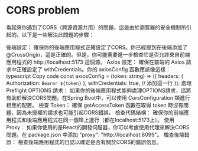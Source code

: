 # CORS problem

看起來你遇到了CORS（跨源資源共用）的問題，這是由於瀏覽器的安全機制所引起的。以下是一些解決此問題的步驟：

後端設定： 確保你的後端應用程式正確設定了CORS。你已經提到在後端添加了 @CrossOrigin，這是正確的。但是，你可能需要進一步檢查它是否允許來自前端應用程式的 http://localhost:5173 這個源。
Axios 設定： 確保在前端的 Axios 請求中正確設定了 withCredentials。你的 axiosConfig 函數應該像這樣：
typescript
Copy code
const axiosConfig = (token: string) => ({
  headers: { Authorization: `Bearer ${token}` },
  withCredentials: true, // 添加這一行
});
處理 Preflight OPTIONS 請求： 如果你的後端應用程式能夠處理OPTIONS請求，這將有助於解決CORS問題。在Spring Boot中，可以使用 CorsConfiguration 類進行相應的配置。
檢查 Token： 確保 getAccessToken 函數在取得 token 時沒有問題，因為未授權的請求也可能引起CORS錯誤。
檢查代碼結構： 確保你的前端應用程式和後端應用程式在同一個埠上運行（都在localhost:5173上）。
使用 Proxy： 如果你使用的是React的開發伺服器，你可以考慮使用代理來解決CORS問題。在 package.json 中添加 "proxy": "http://localhost:8099"。
檢查後端錯誤： 檢查後端應用程式的日誌以確定是否有關於CORS的錯誤信息。